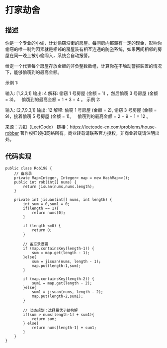 # 打家劫舍
## 描述
你是一个专业的小偷，计划偷窃沿街的房屋。每间房内都藏有一定的现金，影响你偷窃的唯一制约因素就是相邻的房屋装有相互连通的防盗系统，如果两间相邻的房屋在同一晚上被小偷闯入，系统会自动报警。

给定一个代表每个房屋存放金额的非负整数数组，计算你在不触动警报装置的情况下，能够偷窃到的最高金额。

示例 1:

输入: [1,2,3,1]
输出: 4
解释: 偷窃 1 号房屋 (金额 = 1) ，然后偷窃 3 号房屋 (金额 = 3)。
     偷窃到的最高金额 = 1 + 3 = 4 。
示例 2:

输入: [2,7,9,3,1]
输出: 12
解释: 偷窃 1 号房屋 (金额 = 2), 偷窃 3 号房屋 (金额 = 9)，接着偷窃 5 号房屋 (金额 = 1)。
     偷窃到的最高金额 = 2 + 9 + 1 = 12 。

来源：力扣（LeetCode）
链接：https://leetcode-cn.com/problems/house-robber
著作权归领扣网络所有。商业转载请联系官方授权，非商业转载请注明出处。

## 代码实现

    public class Rob198 {
        // 备忘录
        private Map<Integer, Integer> map = new HashMap<>();
        public int rob(int[] nums) {
            return jisuan(nums,nums.length);
        }
    
        private int jisuan(int[] nums, int length) {
            int sum = 0,sum1 = 0;
            if(length == 1){
                return nums[0];
            }
    
            if (length <=0) {
                return 0;
            }
    
            // 备忘录逻辑
            if (map.containsKey(length-1)) {
                sum = map.get(length - 1);
            }else{
                sum = jisuan(nums, length - 1);
                map.put(length-1,sum);
            }
    
            if (map.containsKey(length-2)) {
                sum1 = map.get(length - 2);
            }else{
                sum1 = jisuan(nums, length - 2);
                map.put(length-2,sum1);
            }
    
            // 动态规划：选择最优子结构解
            if(sum > nums[length-1] + sum1){
                return sum;
            } else{
                return nums[length-1] + sum1;
            }
        }
    }
